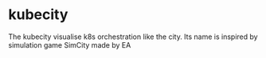 # kubecity
The kubecity visualise k8s orchestration like the city. Its name is inspired by simulation game SimCity made by EA
